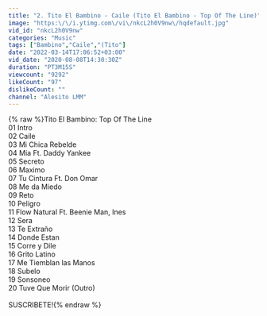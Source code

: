 ```yaml
---
title: "2. Tito El Bambino - Caile (Tito El Bambino - Top Of The Line)"
image: "https:\/\/i.ytimg.com\/vi\/nkcL2h0V9nw\/hqdefault.jpg"
vid_id: "nkcL2h0V9nw"
categories: "Music"
tags: ["Bambino","Caile","(Tito"]
date: "2022-03-14T17:06:52+03:00"
vid_date: "2020-08-08T14:30:30Z"
duration: "PT3M15S"
viewcount: "9292"
likeCount: "97"
dislikeCount: ""
channel: "Alesito LMM"
---
```

{% raw %}Tito El Bambino: Top Of The Line <br />01 Intro<br /> 02 Caile<br /> 03 Mi Chica Rebelde<br /> 04 Mia Ft. Daddy Yankee<br /> 05 Secreto<br /> 06 Maximo<br /> 07 Tu Cintura Ft. Don Omar <br /> 08 Me da Miedo<br /> 09 Reto<br /> 10 Peligro<br /> 11 Flow Natural Ft. Beenie Man, Ines<br /> 12 Sera<br /> 13 Te Extraño<br /> 14 Donde Estan<br /> 15 Corre y Dile<br /> 16 Grito Latino<br /> 17 Me Tiemblan las Manos<br /> 18 Subelo<br /> 19 Sonsoneo<br /> 20 Tuve Que Morir (Outro)<br /><br />SUSCRIBETE!{% endraw %}
